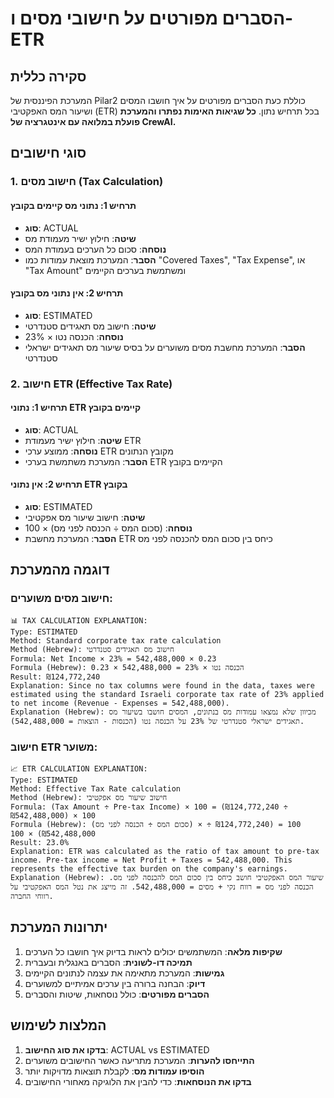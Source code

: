 # הסברים מפורטים על חישובי מסים ו-ETR

## סקירה כללית

המערכת הפיננסית של Pilar2 כוללת כעת הסברים מפורטים על איך חושבו המסים ושיעור המס האפקטיבי (ETR) בכל תרחיש נתון. **כל שגיאות האימות נפתרו והמערכת פועלת במלואה עם אינטגרציה של CrewAI.**

## סוגי חישובים

### 1. חישוב מסים (Tax Calculation)

#### תרחיש 1: נתוני מס קיימים בקובץ
- **סוג**: ACTUAL
- **שיטה**: חילוץ ישיר מעמודת מס
- **נוסחה**: סכום כל הערכים בעמודת המס
- **הסבר**: המערכת מוצאת עמודות כמו "Covered Taxes", "Tax Expense", או "Tax Amount" ומשתמשת בערכים הקיימים

#### תרחיש 2: אין נתוני מס בקובץ
- **סוג**: ESTIMATED
- **שיטה**: חישוב מס תאגידים סטנדרטי
- **נוסחה**: הכנסה נטו × 23%
- **הסבר**: המערכת מחשבת מסים משוערים על בסיס שיעור מס תאגידים ישראלי סטנדרטי

### 2. חישוב ETR (Effective Tax Rate)

#### תרחיש 1: נתוני ETR קיימים בקובץ
- **סוג**: ACTUAL
- **שיטה**: חילוץ ישיר מעמודת ETR
- **נוסחה**: ממוצע ערכי ETR מקובץ הנתונים
- **הסבר**: המערכת משתמשת בערכי ETR הקיימים בקובץ

#### תרחיש 2: אין נתוני ETR בקובץ
- **סוג**: ESTIMATED
- **שיטה**: חישוב שיעור מס אפקטיבי
- **נוסחה**: (סכום המס ÷ הכנסה לפני מס) × 100
- **הסבר**: המערכת מחשבת ETR כיחס בין סכום המס להכנסה לפני מס

## דוגמה מהמערכת

### חישוב מסים משוערים:
```
📊 TAX CALCULATION EXPLANATION:
Type: ESTIMATED
Method: Standard corporate tax rate calculation
Method (Hebrew): חישוב מס תאגידים סטנדרטי
Formula: Net Income × 23% = 542,488,000 × 0.23
Formula (Hebrew): הכנסה נטו × 23% = 542,488,000 × 0.23
Result: ₪124,772,240
Explanation: Since no tax columns were found in the data, taxes were estimated using the standard Israeli corporate tax rate of 23% applied to net income (Revenue - Expenses = 542,488,000).
Explanation (Hebrew): מכיוון שלא נמצאו עמודות מס בנתונים, המסים חושבו בשיעור מס תאגידים ישראלי סטנדרטי של 23% על הכנסה נטו (הכנסות - הוצאות = 542,488,000).
```

### חישוב ETR משוער:
```
📈 ETR CALCULATION EXPLANATION:
Type: ESTIMATED
Method: Effective Tax Rate calculation
Method (Hebrew): חישוב שיעור מס אפקטיבי
Formula: (Tax Amount ÷ Pre-tax Income) × 100 = (₪124,772,240 ÷ ₪542,488,000) × 100
Formula (Hebrew): (סכום המס ÷ הכנסה לפני מס) × 100 = (₪124,772,240 ÷ ₪542,488,000) × 100
Result: 23.0%
Explanation: ETR was calculated as the ratio of tax amount to pre-tax income. Pre-tax income = Net Profit + Taxes = 542,488,000. This represents the effective tax burden on the company's earnings.
Explanation (Hebrew): שיעור המס האפקטיבי חושב כיחס בין סכום המס להכנסה לפני מס. הכנסה לפני מס = רווח נקי + מסים = 542,488,000. זה מייצג את נטל המס האפקטיבי על רווחי החברה.
```

## יתרונות המערכת

1. **שקיפות מלאה**: המשתמשים יכולים לראות בדיוק איך חושבו כל הערכים
2. **תמיכה דו-לשונית**: הסברים באנגלית ובעברית
3. **גמישות**: המערכת מתאימה את עצמה לנתונים הקיימים
4. **דיוק**: הבחנה ברורה בין ערכים אמיתיים למשוערים
5. **הסברים מפורטים**: כולל נוסחאות, שיטות והסברים

## המלצות לשימוש

1. **בדקו את סוג החישוב**: ACTUAL vs ESTIMATED
2. **התייחסו להערות**: המערכת מתריעה כאשר החישובים משוערים
3. **הוסיפו עמודות מס**: לקבלת תוצאות מדויקות יותר
4. **בדקו את הנוסחאות**: כדי להבין את הלוגיקה מאחורי החישובים
